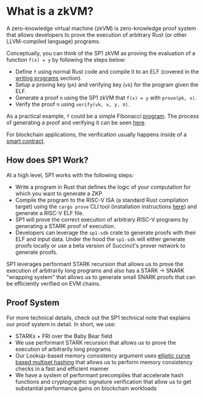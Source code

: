 # What is a zkVM?

A zero-knowledge virtual machine (zkVM) is zero-knowledge proof system that allows developers to prove the execution of arbitrary Rust (or other LLVM-compiled language) programs.

Conceptually, you can think of the SP1 zkVM as proving the evaluation of a function `f(x) = y` by following the steps below:

- Define `f` using normal Rust code and compile it to an ELF (covered in the [writing programs](./writing-programs/setup.md) section).
- Setup a proving key (`pk`) and verifying key (`vk`) for the program given the ELF.
- Generate a proof `π` using the SP1 zkVM that `f(x) = y` with `prove(pk, x)`.
- Verify the proof `π` using `verify(vk, x, y, π)`.

As a practical example, `f` could be a simple Fibonacci [program](https://github.com/succinctlabs/sp1/blob/main/examples/fibonacci/program/src/main.rs). The process of generating a proof and verifying it can be seen [here](https://github.com/succinctlabs/sp1/blob/main/examples/fibonacci/script/src/main.rs).

For blockchain applications, the verification usually happens inside of a [smart contract](https://github.com/succinctlabs/sp1-project-template/blob/main/contracts/src/Fibonacci.sol).

## How does SP1 Work?

At a high level, SP1 works with the following steps:

* Write a program in Rust that defines the logic of your computation for which you want to generate a ZKP.
* Compile the program to the RISC-V ISA (a standard Rust compilation target) using the `cargo prove` CLI tool (installation instructions [here](./getting-started/install.md)) and generate a RISC-V ELF file.
* SP1 will prove the correct execution of arbitrary RISC-V programs by generating a STARK proof of execution.
* Developers can leverage the `sp1-sdk` crate to generate proofs with their ELF and input data. Under the hood the `sp1-sdk` will either generate proofs locally or use a beta version of Succinct's prover network to generate proofs.

SP1 leverages performant STARK recursion that allows us to prove the execution of arbitrarily long programs and also has a STARK -> SNARK "wrapping system" that allows us to generate small SNARK proofs that can be efficiently verified on EVM chains.

## Proof System 

For more technical details, check out the SP1 technical note that explains our proof system in detail. In short, we use:

* STARKs + FRI over the Baby Bear field
* We use performant STARK recursion that allows us to prove the execution of arbitrarily long programs
* Our Lookup-based memory consistency argument uses [elliptic curve based multiset hashing](.../../../../static/EC_multiset_hash-7.pdf) that allows us to perform memory consistency checks in a fast and efficient manner
* We have a system of performant precompiles that accelerate hash functions and cryptographic signature verification that allow us to get substantial performance gains on blockchain workloads



